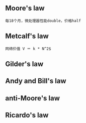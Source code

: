 ## Moore's law
```
每18个月，微处理器性能double，价格half
```
## Metcalf's law
```
网络价值 V ＝ k * N^2$
```
## Gilder's law
## Andy and Bill's law
## anti-Moore's law
## Ricardo's law
